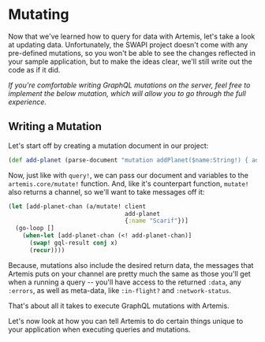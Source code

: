 # Mutating

Now that we've learned how to query for data with Artemis, let's take a look
at updating data. Unfortunately, the SWAPI project doesn't come with any
pre-defined mutations, so you won't be able to see the changes reflected in
your sample application, but to make the ideas clear, we'll still write out the
code as if it did.

_If you're comfortable writing GraphQL mutations on the server, feel free to
implement the below mutation, which will allow you to go through the full
experience._

## Writing a Mutation

Let's start off by creating a mutation document in our project:

```clojure
(def add-planet (parse-document "mutation addPlanet($name:String!) { addPlanet(name:$name) { id name } }"))
```

Now, just like with `query!`, we can pass our document and variables to the
`artemis.core/mutate!` function. And, like it's counterpart function, `mutate!`
also returns a channel, so we'll want to take messages off it:

```clojure
(let [add-planet-chan (a/mutate! client
                                 add-planet
                                 {:name "Scarif"})]
  (go-loop []
    (when-let [add-planet-chan (<! add-planet-chan)]
      (swap! gql-result conj x)
      (recur))))
```

Because, mutations also include the desired return data, the messages that
Artemis puts on your channel are pretty much the same as those you'll get when
a running a query -- you'll have access to the returned `:data`, any `:errors`,
as well as meta-data, like `:in-flight?` and `:network-status`.

That's about all it takes to execute GraphQL mutations with Artemis.

Let's now look at how you can tell Artemis to do certain things unique to your
application when executing queries and mutations.
